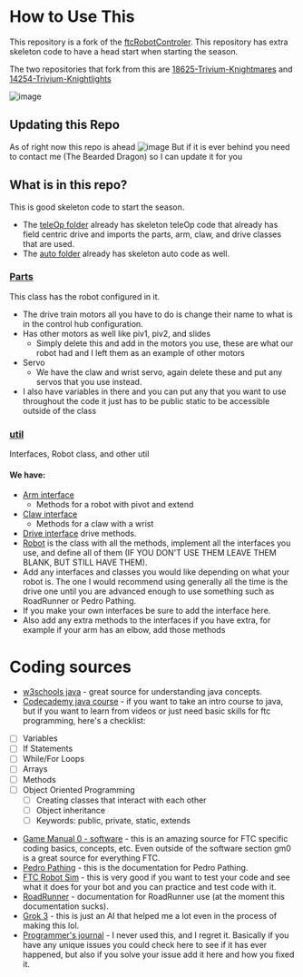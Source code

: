 # How to Use This
This repository is a fork of the [ftcRobotControler](https://github.com/FIRST-Tech-Challenge/FtcRobotController). This repository has extra skeleton code to have a head start when starting the season.

The two repositories that fork from this are [18625-Trivium-Knightmares](https://github.com/Trivium-Prep-Robotics/18625-Trivium-Knightmares) and [14254-Trivium-Knightlights](https://github.com/Trivium-Prep-Robotics/14254-Trivium-Knightligths)

![image](https://github.com/user-attachments/assets/6c02b179-7de0-48e2-8849-99d6d2f8d264)

## Updating this Repo
As of right now this repo is ahead
![image](https://github.com/user-attachments/assets/11f62a3e-fc08-4635-81d9-bf846b843240)
But if it is ever behind you need to contact me (The Bearded Dragon) so I can update it for you

## What is in this repo?
This is good skeleton code to start the season.

- The [teleOp folder](https://github.com/Trivium-Prep-Robotics/Trivium-Robotics/tree/master/TeamCode/src/main/java/org/firstinspires/ftc/teamcode/teleOp) already has skeleton teleOp code that already has field centric drive and imports the parts, arm, claw, and drive classes that are used.
- The [auto folder](https://github.com/Trivium-Prep-Robotics/Trivium-Robotics/tree/master/TeamCode/src/main/java/org/firstinspires/ftc/teamcode/teleOp) already has skeleton auto code as well.

### [Parts](https://github.com/Trivium-Prep-Robotics/Trivium-Robotics/blob/master/TeamCode/src/main/java/org/firstinspires/ftc/teamcode/Parts.java)
This class has the robot configured in it. 
- The drive train motors all you have to do is change their name to what is in the control hub configuration.
- Has other motors as well like piv1, piv2, and slides
  - Simply delete this and add in the motors you use, these are what our robot had and I left them as an example of other motors
- Servo
  - We have the claw and wrist servo, again delete these and put any servos that you use instead.
 - I also have variables in there and you can put any that you want to use throughout the code it just has to be public static to be accessible outside of the class
### [util](https://github.com/Trivium-Prep-Robotics/Trivium-Robotics/tree/master/TeamCode/src/main/java/org/firstinspires/ftc/teamcode/util)
Interfaces, Robot class, and other util
#### We have:
- [Arm interface](https://github.com/Trivium-Prep-Robotics/Trivium-Robotics/blob/master/TeamCode/src/main/java/org/firstinspires/ftc/teamcode/util/Arm.java)
  - Methods for a robot with pivot and extend
- [Claw interface](https://github.com/Trivium-Prep-Robotics/Trivium-Robotics/blob/master/TeamCode/src/main/java/org/firstinspires/ftc/teamcode/parts/Claw.java)
  - Methods for a claw with a wrist
- [Drive interface](https://github.com/Trivium-Prep-Robotics/Trivium-Robotics/blob/master/TeamCode/src/main/java/org/firstinspires/ftc/teamcode/util/Drive.java) drive methods.
- [Robot](https://github.com/Trivium-Prep-Robotics/Trivium-Robotics/blob/master/TeamCode/src/main/java/org/firstinspires/ftc/teamcode/util/Robot.java) is the class with all the methods, implement all the interfaces you use, and define all of them (IF YOU DON'T USE THEM LEAVE THEM BLANK, BUT STILL HAVE THEM).
- Add any interfaces and classes you would like depending on what your robot is. The one I would recommend using generally all the time is the drive one until you are advanced enough to use something such as RoadRunner or Pedro Pathing.
- If you make your own interfaces be sure to add the interface here.
- Also add any extra methods to the interfaces if you have extra, for example if your arm has an elbow, add those methods

# Coding sources
- [w3schools java](https://www.w3schools.com/java/default.asp) - great source for understanding java concepts.
- [Codecademy java course](https://www.codecademy.com/learn/learn-java) - if you want to take an intro course to java, but if you want to learn from videos or just need basic skills for ftc programming, here's a checklist:
- [ ] Variables
- [ ] If Statements
- [ ] While/For Loops
- [ ] Arrays
- [ ] Methods
- [ ] Object Oriented Programming
  - [ ] Creating classes that interact with each other
  - [ ] Object inheritance
  - [ ] Keywords: public, private, static, extends
- [Game Manual 0 - software](https://gm0.org/en/latest/docs/software/index.html#) - this is an amazing source for FTC specific coding basics, concepts, etc. Even outside of the software section gm0 is a great source for everything FTC.
- [Pedro Pathing](https://pedropathing.com/) - this is the documentation for Pedro Pathing.
- [FTC Robot Sim](https://sim.vrobotsim.online/programpage.html?course=IntoTheDeep) - this is very good if you want to test your code and see what it does for your bot and you can practice and test code with it.
- [RoadRunner](https://rr.brott.dev/docs/v1-0/installation/) - documentation for RoadRunner use (at the moment this documentation sucks).
- [Grok 3](https://grok.com/) - this is just an AI that helped me a lot even in the process of making this lol.
- [Programmer's journal](https://docs.google.com/document/d/1O9rBL9iYiBHXd6xWO5uZ8Y3aDJPRSqbhFk_Z6YAwZxg/edit?usp=sharing) - I never used this, and I regret it. Basically if you have any unique issues you could check here to see if it has ever happened, but also if you solve your issue add it here and how you  fixed it.
